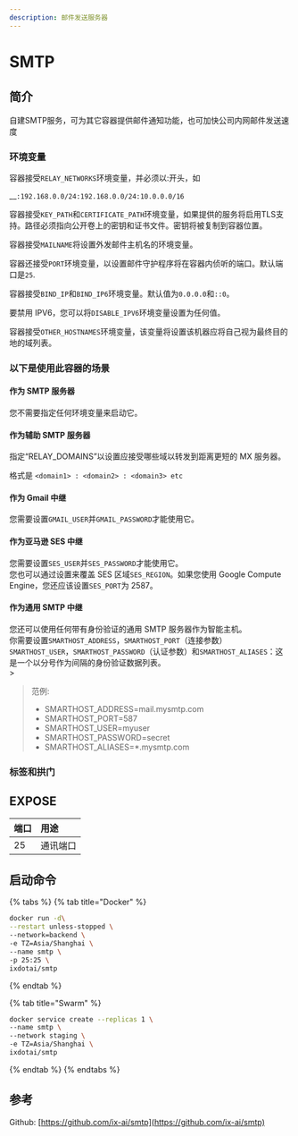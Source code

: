 ```yaml
---
description: 邮件发送服务器
---
```


# SMTP

## 简介

自建SMTP服务，可为其它容器提供邮件通知功能，也可加快公司内网邮件发送速度

### 环境变量

容器接受`RELAY_NETWORKS`环境变量，并必须以:开头，如  
  
__`:192.168.0.0/24:192.168.0.0/24:10.0.0.0/16`

容器接受`KEY_PATH`和`CERTIFICATE_PATH`环境变量，如果提供的服务将启用TLS支持。路径必须指向公开卷上的密钥和证书文件。密钥将被复制到容器位置。

容器接受`MAILNAME`将设置外发邮件主机名的环境变量。

容器还接受`PORT`环境变量，以设置邮件守护程序将在容器内侦听的端口。默认端口是`25`.

容器接受`BIND_IP`和`BIND_IP6`环境变量。默认值为`0.0.0.0`和`::0`。

要禁用 IPV6，您可以将`DISABLE_IPV6`环境变量设置为任何值。

容器接受`OTHER_HOSTNAMES`环境变量，该变量将设置该机器应将自己视为最终目的地的域列表。

### 以下是使用此容器的场景

#### 作为 SMTP 服务器

您不需要指定任何环境变量来启动它。

#### 作为辅助 SMTP 服务器

指定“RELAY\_DOMAINS”以设置应接受哪些域以转发到距离更短的 MX 服务器。

格式是 `<domain1> : <domain2> : <domain3> etc`

#### 作为 Gmail 中继

您需要设置`GMAIL_USER`并`GMAIL_PASSWORD`才能使用它。

#### 作为亚马逊 SES 中继

您需要设置`SES_USER`并`SES_PASSWORD`才能使用它。  
您也可以通过设置来覆盖 SES 区域`SES_REGION`。如果您使用 Google Compute Engine，您还应该设置`SES_PORT`为 2587。

#### 作为通用 SMTP 中继

您还可以使用任何带有身份验证的通用 SMTP 服务器作为智能主机。  
你需要设置`SMARTHOST_ADDRESS`，`SMARTHOST_PORT`（连接参数）`SMARTHOST_USER`，`SMARTHOST_PASSWORD`（认证参数）和`SMARTHOST_ALIASES`：这是一个以分号作为间隔的身份验证数据列表。  
&gt; 

> 范例:
>
> * SMARTHOST\_ADDRESS=mail.mysmtp.com
> * SMARTHOST\_PORT=587
> * SMARTHOST\_USER=myuser
> * SMARTHOST\_PASSWORD=secret
> * SMARTHOST\_ALIASES=\*.mysmtp.com

### 标签和拱门

## EXPOSE

| 端口 | 用途 |
| :--- | :--- |
| 25 | 通讯端口 |



## 启动命令

{% tabs %}
{% tab title="Docker" %}
```bash
docker run -d\
--restart unless-stopped \
--network=backend \
-e TZ=Asia/Shanghai \
--name smtp \
-p 25:25 \
ixdotai/smtp
```
{% endtab %}

{% tab title="Swarm" %}
```bash
docker service create --replicas 1 \
--name smtp \
--network staging \
-e TZ=Asia/Shanghai \
ixdotai/smtp
```
{% endtab %}
{% endtabs %}



##  参考

Github: [https://github.com/ix-ai/smtp](https://github.com/ix-ai/smtp)

